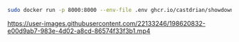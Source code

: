 ```bash
sudo docker run -p 8000:8000 --env-file .env ghcr.io/castdrian/showdown:main 
```

https://user-images.githubusercontent.com/22133246/198620832-e00d9ab7-983e-4d02-a8cd-86574f33f3b1.mp4
